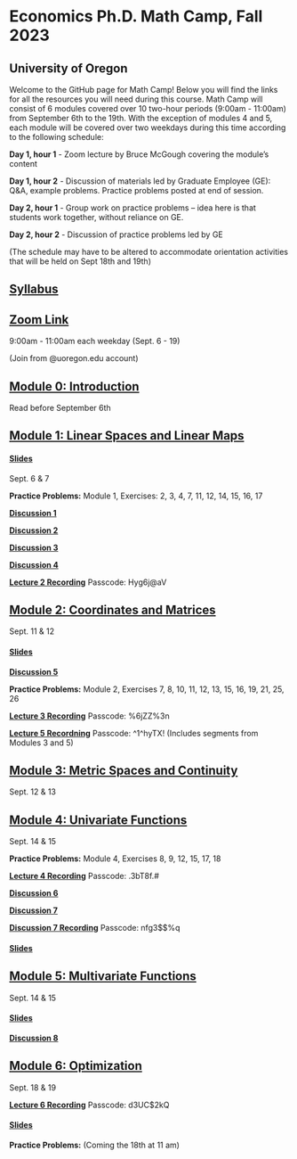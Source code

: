 # Economics Ph.D. Math Camp, Fall 2023
## University of Oregon

Welcome to the GitHub page for Math Camp! Below you will find the links for all the resources you will need during this course. Math Camp will consist of 6 modules covered over 10 two-hour periods (9:00am - 11:00am) from September 6th to the 19th. With the exception of modules 4 and 5, each module will be covered over two weekdays during this time according to the following schedule:

**Day 1, hour 1** - Zoom lecture by Bruce McGough covering the module’s content

**Day 1, hour 2** - Discussion of materials led by Graduate Employee (GE): Q&A, example problems. Practice problems posted at end of session.

**Day 2, hour 1** - Group work on practice problems – idea here is that students work together, without reliance on GE.

**Day 2, hour 2** - Discussion of practice problems led by GE

(The schedule may have to be altered to accommodate orientation activities that will be held on Sept 18th and 19th)

## [Syllabus](https://github.com/ojetton/math-camp-2023/blob/main/UO_math_camp_syllabus_2023.pdf)

## [Zoom Link](https://uoregon.zoom.us/j/96357721832)

9:00am - 11:00am each weekday (Sept. 6 - 19)

(Join from @uoregon.edu account)

## [Module 0: Introduction](https://github.com/ojetton/math-camp-2023/blob/main/Module_0.pdf)
Read before September 6th

## [Module 1: Linear Spaces and Linear Maps](https://github.com/ojetton/math-camp-2023/blob/main/Module_1.pdf)

#### [Slides](https://github.com/ojetton/math-camp-2023/blob/main/Module_1_slides.pdf)
Sept. 6 & 7

**Practice Problems:** Module 1, Exercises: 2, 3, 4, 7, 11, 12, 14, 15, 16, 17

**[Discussion 1](https://github.com/ojetton/math-camp-2023/blob/main/discussion_1.pdf)**

**[Discussion 2](https://github.com/ojetton/math-camp-2023/blob/main/discussion_2.pdf)**

**[Discussion 3](https://github.com/ojetton/math-camp-2023/blob/main/discussion_3.pdf)**

**[Discussion 4](https://github.com/ojetton/math-camp-2023/blob/main/discussion_4.pdf)**

**[Lecture 2 Recording](https://uoregon.zoom.us/rec/share/j-e7TGen8VBFxpzylI0Q93VVQ1u0Z52RZ1ruA2kETswH8rrqk2vuQrI2Om1lhY6n.Rs2OYI2viYlw2ecl)**
Passcode: Hyg6j@aV

## [Module 2: Coordinates and Matrices](https://github.com/ojetton/math-camp-2023/blob/main/module_2.pdf)
Sept. 11 & 12

#### [Slides](https://github.com/ojetton/math-camp-2023/blob/main/Module_2_slides.pdf)

**[Discussion 5](https://github.com/ojetton/math-camp-2023/blob/main/discussion_5.pdf)**

**Practice Problems:** Module 2, Exercises 7, 8, 10, 11, 12, 13, 15, 16, 19, 21, 25, 26

**[Lecture 3 Recording](https://uoregon.zoom.us/rec/share/3L5lbW61qBbY-7Hm5lQDXAhToveXuC2K5QVwF00Qf4HEZ9hDN-9R6HP04Qc5cAYr.8JJWRr8ZzIIAUgR_)**
Passcode: %6jZZ%3n

**[Lecture 5 Recordning](https://uoregon.zoom.us/rec/share/5vW_0iwWesXLJMVPmzEkiKNs6PQyoyTFg4NjBo73ZA8zHPnSCJjgv3RXZSpyWVyq.7fBwnHd1C5-U-UrP)**
Passcode: ^1^hyTX!
(Includes segments from Modules 3 and 5)

## [Module 3: Metric Spaces and Continuity](https://github.com/ojetton/math-camp-2023/blob/main/module_3.pdf)
Sept. 12 & 13

## [Module 4: Univariate Functions](https://github.com/ojetton/math-camp-2023/blob/main/Module_4.pdf)
Sept. 14 & 15

**Practice Problems:** Module 4, Exercises 8, 9, 12, 15, 17, 18

**[Lecture 4 Recording](https://uoregon.zoom.us/rec/share/UWe2IN9dkMIYiT9n_-BlEGXj45Ku1RVIoJKfGuzVCAN8VF0AV3xxi6DxbHLs-NG8.jbtaMX3Pqp5shCc7)**
Passcode: .3bT8f.#

**[Discussion 6](https://github.com/ojetton/math-camp-2023/blob/main/discussion_6.pdf)**

**[Discussion 7](https://github.com/ojetton/math-camp-2023/blob/main/discussion_7.pdf)**

**[Discussion 7 Recording](https://uoregon.zoom.us/rec/share/tJuqLR5V5E3mOVL7kWKlyIR2-VsVWH4TQwAMVsJAhiFGn-0PMhDn1n7QQnmuZXWf.n4mVJ4AvV8OqkWNG)**
Passcode: nfg3$$%q

#### [Slides](https://github.com/ojetton/math-camp-2023/blob/main/Module_4_slides.pdf)


## [Module 5: Multivariate Functions](https://github.com/ojetton/math-camp-2023/blob/main/Module_5.pdf)
Sept. 14 & 15

#### [Slides](https://github.com/ojetton/math-camp-2023/blob/main/Module_5_slides.pdf)

**[Discussion 8](https://github.com/ojetton/math-camp-2023/blob/main/discussion_8.pdf)**

## [Module 6: Optimization](https://github.com/ojetton/math-camp-2023/blob/main/Module_6.pdf)
Sept. 18 & 19

**[Lecture 6 Recording](https://uoregon.zoom.us/rec/share/ukWqxyRBtqNZow0fd-WtQEMK14cQTV-V6euwGmGvbBCRLdRVaG4qnY_uN5576Nc.7UgUGR0iFIsZaaMU)**
Passcode: d3UC$2kQ

#### [Slides](https://github.com/ojetton/math-camp-2023/blob/main/Module_6_slides.pdf)

**Practice Problems:** (Coming the 18th at 11 am)

